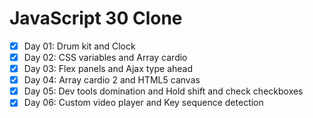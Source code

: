 # JavaScript 30 Clone

- [x] Day 01: Drum kit and Clock
- [x] Day 02: CSS variables and Array cardio
- [x] Day 03: Flex panels and Ajax type ahead
- [x] Day 04: Array cardio 2 and HTML5 canvas
- [x] Day 05: Dev tools domination and Hold shift and check checkboxes
- [x] Day 06: Custom video player and Key sequence detection
